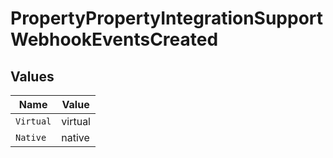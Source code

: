 # PropertyPropertyIntegrationSupportWebhookEventsCreated


## Values

| Name      | Value     |
| --------- | --------- |
| `Virtual` | virtual   |
| `Native`  | native    |